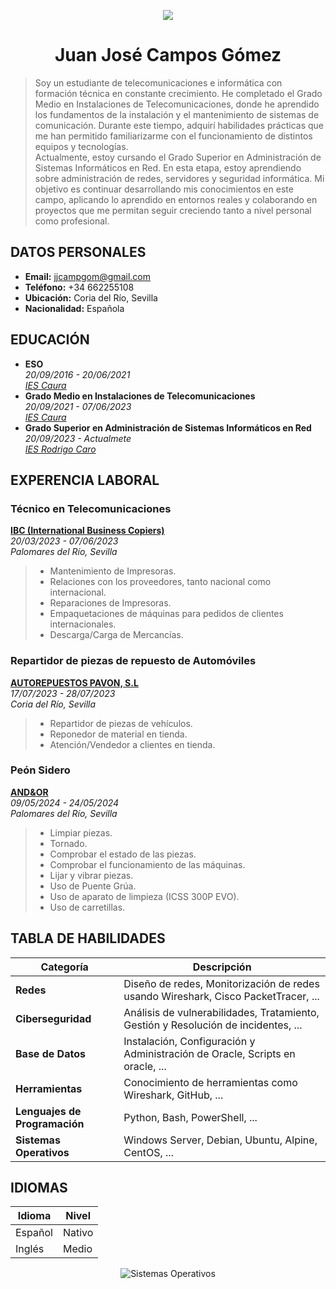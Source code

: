 <p align="center">
  <img src="https://github.com/pericoflow/imagenes/blob/main/Encabezado_JuanJos%C3%A9.png">
</p>

# <h1 align="center">Juan José Campos Gómez</h1>  
> Soy un estudiante de telecomunicaciones e informática con formación técnica en constante crecimiento. He completado el Grado Medio en Instalaciones de Telecomunicaciones, donde he aprendido los fundamentos de la instalación y el mantenimiento de sistemas de comunicación. Durante este tiempo, adquirí habilidades prácticas que me han permitido familiarizarme con el funcionamiento de distintos equipos y tecnologías.  
Actualmente, estoy cursando el Grado Superior en Administración de Sistemas Informáticos en Red. En esta etapa, estoy aprendiendo sobre administración de redes, servidores y seguridad informática. Mi objetivo es continuar desarrollando mis conocimientos en este campo, aplicando lo aprendido en entornos reales y colaborando en proyectos que me permitan seguir creciendo tanto a nivel personal como profesional.

## DATOS PERSONALES  
- **Email:** [jjcampgom@gmail.com](jjcampgom@gmail.com)  
- **Teléfono:** +34 662255108  
- **Ubicación:** Coria del Río, Sevilla  
- **Nacionalidad:** Española



## EDUCACIÓN  
- **ESO**  
  *20/09/2016 - 20/06/2021*  
  *[IES Caura](https://iescaura.com/)*  
- **Grado Medio en Instalaciones de Telecomunicaciones**   
 *20/09/2021 - 07/06/2023*  
 *[IES Caura](https://iescaura.com/)*  
- **Grado Superior en Administración de Sistemas Informáticos en Red**  
 *20/09/2023 - Actualmete*  
 *[IES Rodrigo Caro](https://blogsaverroes.juntadeandalucia.es/iesrodrigocaro/)*

## EXPERENCIA LABORAL  

### Técnico en Telecomunicaciones
**[IBC (International Business Copiers)](https://www.ibccopiers.com/)**  
*20/03/2023 - 07/06/2023*  
*Palomares del Río, Sevilla*  

> - Mantenimiento de Impresoras.  
> - Relaciones con los proveedores, tanto nacional como internacional.  
> - Reparaciones de Impresoras.  
> - Empaquetaciones de máquinas para pedidos de clientes internacionales.  
> - Descarga/Carga de Mercancías.


### Repartidor de piezas de repuesto de Automóviles
**[AUTOREPUESTOS PAVON, S.L](https://talleresyrepuestospavon.com/)**  
*17/07/2023 - 28/07/2023*  
*Coria del Río, Sevilla*  

> - Repartidor de piezas de vehículos.  
> - Reponedor de material en tienda.  
> - Atención/Vendedor a clientes en tienda.  


### Peón Sidero
**[AND&OR](https://andyor.com/)**  
*09/05/2024 - 24/05/2024*  
*Palomares del Río, Sevilla*  

> - Limpiar piezas.  
> - Tornado.  
> - Comprobar el estado de las piezas.  
> - Comprobar el funcionamiento de las máquinas.  
> - Lijar y vibrar piezas.  
> - Uso de Puente Grúa.  
> - Uso de aparato de limpieza (ICSS 300P EVO).  
> - Uso de carretillas.


## TABLA DE HABILIDADES  

| **Categoría** | **Descripción** |
|---------------|-----------------|
| **Redes** | Diseño de redes, Monitorización de redes usando Wireshark, Cisco PacketTracer, ... |
| **Ciberseguridad** | Análisis de vulnerabilidades, Tratamiento, Gestión y Resolución de incidentes, ... |
| **Base de Datos** | Instalación, Configuración y Administración de Oracle, Scripts en oracle, ... |
| **Herramientas** | Conocimiento de herramientas como Wireshark, GitHub,  ...  |
| **Lenguajes de Programación** | Python, Bash, PowerShell, ... |
| **Sistemas Operativos** | Windows Server, Debian, Ubuntu, Alpine, CentOS, ... |  

## IDIOMAS
| Idioma | Nivel |
| ------ | ----- |
| Español | Nativo |
| Inglés | Medio |

<p align="center">
  <img src="https://www.estrategiamagazine.com/wp-content/uploads/2018/04/sistema-operativo-programa-que-administra-los-recursos.png" alt="Sistemas Operativos">
</p>


